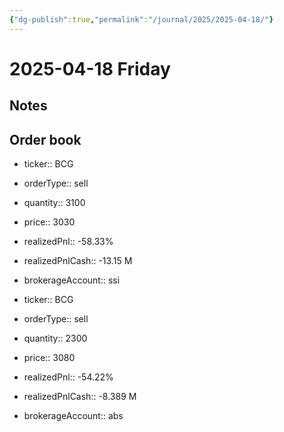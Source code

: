 ```yaml
---
{"dg-publish":true,"permalink":"/journal/2025/2025-04-18/"}
---
```


# 2025-04-18 Friday

## Notes

## Order book

- ticker:: BCG
- orderType:: sell
- quantity:: 3100
- price:: 3030
- realizedPnl:: -58.33%
- realizedPnlCash:: -13.15 M
- brokerageAccount:: ssi

- ticker:: BCG
- orderType:: sell
- quantity:: 2300
- price:: 3080
- realizedPnl:: -54.22%
- realizedPnlCash:: -8.389 M
- brokerageAccount:: abs